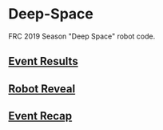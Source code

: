 # Deep-Space
FRC 2019 Season "Deep Space" robot code.

## <a href="https://www.thebluealliance.com/team/3354/2019">Event Results</a>

## <a href="https://www.youtube.com/watch?v=Xl7Ry7QmmwE">Robot Reveal</a>

## <a href="hhttps://www.youtube.com/watch?v=ucACXENNxW4">Event Recap</a>


